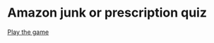 # Amazon junk or prescription quiz

[Play the game](https://supercoffee.github.io/brand-quiz-game/)
